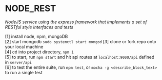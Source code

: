 # NODE_REST
*NodeJS service using the express framework that implements a set of RESTful style interfaces and tests*

[1] install node, npm, mongoDB<br/>
[2] start mongodb `sudo systemctl start mongod`
[3] clone or fork repo onto your local machine<br/>
[4] cd into project directory, `npm i`<br/>
[5] to start, run `npm start` and hit api routes at `localhost:9000/api` defined in `server/api`<br/>
[6] to test the entire suite, run `npm test`, or `mocha -g <describe_block_text>` to run a single test<br/>
